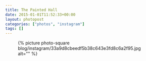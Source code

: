 ```yaml
---
title: The Painted Hall
date: 2015-01-01T11:52:33+00:00
layout: photopost
categories: ["photos", "instagram"]
tags: []
---
```


<figure class="photo photo--square">
  {% picture photo-square blog/instagram/33a9d8cbeedf5b38c643e3fd8c6a2f95.jpg alt="" %}
</figure>



